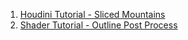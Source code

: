 1.  [Houdini Tutorial - Sliced Mountains](./tutorials/sliced-mountains.html)
2.  [Shader Tutorial - Outline Post Process](./tutorials/simple-outline-post-process.html)

